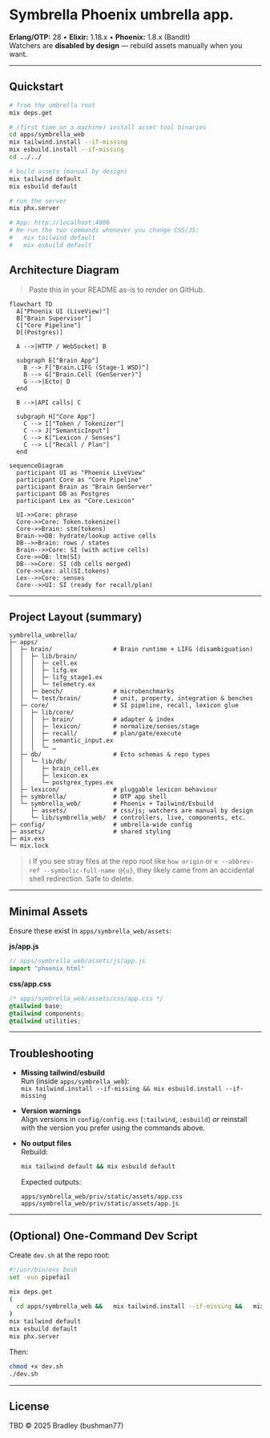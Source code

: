 # Symbrella Phoenix **umbrella** app.

**Erlang/OTP:** 28 • **Elixir:** 1.18.x • **Phoenix:** 1.8.x (Bandit)  
Watchers are **disabled by design** — rebuild assets manually when you want.

---

## Quickstart

```bash
# from the umbrella root
mix deps.get

# (first time on a machine) install asset tool binaries
cd apps/symbrella_web
mix tailwind.install --if-missing
mix esbuild.install --if-missing
cd ../../

# build assets (manual by design)
mix tailwind default
mix esbuild default

# run the server
mix phx.server

# App: http://localhost:4000
# Re-run the two commands whenever you change CSS/JS:
#   mix tailwind default
#   mix esbuild default
```
## Architecture Diagram

> Paste this in your README as-is to render on GitHub.

```mermaid
flowchart TD
  A["Phoenix UI (LiveView)"]
  B["Brain Supervisor"]
  C["Core Pipeline"]
  D[(Postgres)]

  A -->|HTTP / WebSocket| B

  subgraph E["Brain App"]
    B --> F["Brain.LIFG (Stage-1 WSD)"]
    B --> G["Brain.Cell (GenServer)"]
    G -->|Ecto| D
  end

  B -->|API calls| C

  subgraph H["Core App"]
    C --> I["Token / Tokenizer"]
    C --> J["SemanticInput"]
    C --> K["Lexicon / Senses"]
    C --> L["Recall / Plan"]
  end

```
```mermaid
sequenceDiagram
  participant UI as "Phoenix LiveView"
  participant Core as "Core Pipeline"
  participant Brain as "Brain GenServer"
  participant DB as Postgres
  participant Lex as "Core.Lexicon"

  UI->>Core: phrase
  Core->>Core: Token.tokenize()
  Core->>Brain: stm(tokens)
  Brain->>DB: hydrate/lookup active cells
  DB-->>Brain: rows / states
  Brain-->>Core: SI (with active cells)
  Core->>DB: ltm(SI)
  DB-->>Core: SI (db cells merged)
  Core->>Lex: all(SI.tokens)
  Lex-->>Core: senses
  Core-->>UI: SI (ready for recall/plan)

```
---

## Project Layout (summary)

```
symbrella_umbrella/
├─ apps/
│  ├─ brain/                 # Brain runtime + LIFG (disambiguation)
│  │  ├─ lib/brain/
│  │  │  ├─ cell.ex
│  │  │  ├─ lifg.ex
│  │  │  ├─ lifg_stage1.ex
│  │  │  └─ telemetry.ex
│  │  ├─ bench/              # microbenchmarks
│  │  └─ test/brain/         # unit, property, integration & benches
│  ├─ core/                  # SI pipeline, recall, lexicon glue
│  │  ├─ lib/core/
│  │  │  ├─ brain/           # adapter & index
│  │  │  ├─ lexicon/         # normalize/senses/stage
│  │  │  ├─ recall/          # plan/gate/execute
│  │  │  ├─ semantic_input.ex
│  │  │  └─ …
│  ├─ db/                    # Ecto schemas & repo types
│  │  └─ lib/db/
│  │     ├─ brain_cell.ex
│  │     ├─ lexicon.ex
│  │     └─ postgrex_types.ex
│  ├─ lexicon/               # pluggable lexicon behaviour
│  ├─ symbrella/             # OTP app shell
│  └─ symbrella_web/         # Phoenix + Tailwind/Esbuild
│     ├─ assets/             # css/js; watchers are manual by design
│     └─ lib/symbrella_web/  # controllers, live, components, etc.
├─ config/                   # umbrella-wide config
├─ assets/                   # shared styling
├─ mix.exs
└─ mix.lock
```

> ℹ️ If you see stray files at the repo root like `how origin` or
> `e --abbrev-ref --symbolic-full-name @{u}`, they likely came from an
> accidental shell redirection. Safe to delete.

---

## Minimal Assets

Ensure these exist in `apps/symbrella_web/assets`:

**js/app.js**
```js
// apps/symbrella_web/assets/js/app.js
import "phoenix_html"
```

**css/app.css**
```css
/* apps/symbrella_web/assets/css/app.css */
@tailwind base;
@tailwind components;
@tailwind utilities;
```

---

## Troubleshooting

- **Missing tailwind/esbuild**  
  Run (inside `apps/symbrella_web`):  
  `mix tailwind.install --if-missing && mix esbuild.install --if-missing`

- **Version warnings**  
  Align versions in `config/config.exs` (`:tailwind`, `:esbuild`) *or*
  reinstall with the version you prefer using the commands above.

- **No output files**  
  Rebuild:
  ```bash
  mix tailwind default && mix esbuild default
  ```
  Expected outputs:
  ```
  apps/symbrella_web/priv/static/assets/app.css
  apps/symbrella_web/priv/static/assets/app.js
  ```

---

## (Optional) One-Command Dev Script

Create `dev.sh` at the repo root:

```bash
#!/usr/bin/env bash
set -euo pipefail

mix deps.get
(
  cd apps/symbrella_web &&   mix tailwind.install --if-missing &&   mix esbuild.install --if-missing
)
mix tailwind default
mix esbuild default
mix phx.server
```

Then:
```bash
chmod +x dev.sh
./dev.sh
```

---

## License

TBD © 2025 Bradley (bushman77)
